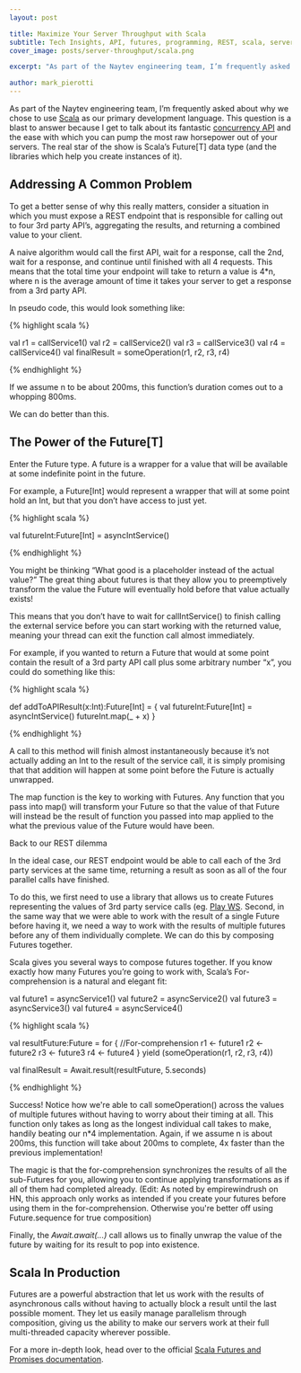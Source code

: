 ```yaml
---
layout: post

title: Maximize Your Server Throughput with Scala
subtitle: Tech Insights, API, futures, programming, REST, scala, servers, throughput
cover_image: posts/server-throughput/scala.png

excerpt: "As part of the Naytev engineering team, I’m frequently asked about why we chose to use Scala as our primary development language."

author: mark_pierotti
---
```


As part of the Naytev engineering team, I’m frequently asked about why we chose to use [Scala](http://www.scala-lang.org/) as our primary development language.  This question is a blast to answer because I get to talk about its fantastic [concurrency API](http://www.scala-lang.org/api/current/index.html#scala.concurrent.package) and the ease with which you can pump the most raw horsepower out of your servers.  The real star of the show is Scala’s Future[T] data type (and the libraries which help you create instances of it). 

## Addressing A Common Problem

To get a better sense of why this really matters, consider a situation in which you must expose a REST endpoint that is responsible for calling out to four 3rd party API’s, aggregating the results, and returning a combined value to your client.

A naive algorithm would call the first API, wait for a response, call the 2nd, wait for a response, and continue until finished with all 4 requests.  This means that the total time your endpoint will take to return a value is 4\*n, where n is the average amount of time it takes your server to get a response from a 3rd party API.

In pseudo code, this would look something like:

{% highlight scala %}

val r1 = callService1()
val r2 = callService2()
val r3 = callService3()
val r4 = callService4()
val finalResult = someOperation(r1, r2, r3, r4)

{% endhighlight %}

If we assume n to be about 200ms, this function’s duration comes out to a whopping 800ms.

We can do better than this.

## The Power of the Future[T]

Enter the Future type.  A future is a wrapper for a value that will be available at some indefinite point in the future.

For example, a Future[Int] would represent a wrapper that will at some point hold an Int, but that you don’t have access to just yet.

{% highlight scala %}

val futureInt:Future\[Int\] = asyncIntService()

{% endhighlight %}

You might be thinking “What good is a placeholder instead of the actual value?”  The great thing about futures is that they allow you to preemptively transform the value the Future will eventually hold before that value actually exists!

This means that you don’t have to wait for callIntService() to finish calling the external service before you can start working with the returned value, meaning your thread can exit the function call almost immediately.

For example, if you wanted to return a Future that would at some point contain the result of a 3rd party API call plus some arbitrary number “x”, you could do something like this:

{% highlight scala %}

def addToAPIResult(x:Int):Future[Int] = {
  val futureInt:Future[Int] = asyncIntService()
  futureInt.map(_ + x)
}

{% endhighlight %}

A call to this method will finish almost instantaneously because it’s not actually adding an Int to the result of the service call, it is simply promising that that addition will happen at some point before the Future is actually unwrapped.

The map function is the key to working with Futures. Any function that you pass into map() will transform your Future so that the value of that Future will instead be the result of function you passed into map applied to the what the previous value of the Future would have been.

Back to our REST dilemma

In the ideal case, our REST endpoint would be able to call each of the 3rd party services at the same time, returning a result as soon as all of the four parallel calls have finished.

To do this, we first need to use a library that allows us to create Futures representing the values of 3rd party service calls (eg. [Play WS](https://www.playframework.com/documentation/2.2.x/api/scala/index.html#play.api.libs.ws.package). Second, in the same way that we were able to work with the result of a single Future before having it, we need a way to work with the results of multiple futures before any of them individually complete. We can do this by composing Futures together.

Scala gives you several ways to compose futures together. If you know exactly how many Futures you’re going to work with, Scala’s For-comprehension is a natural and elegant fit:

val future1 = asyncService1()
val future2 = asyncService2()
val future3 = asyncService3()
val future4 = asyncService4()

{% highlight scala %}

val resultFuture:Future = for { //For-comprehension
  r1 <- future1
   r2 <- future2
   r3 <- future3
   r4 <- future4
 } yield (someOperation(r1, r2, r3, r4))
 
 val finalResult = Await.result(resultFuture, 5.seconds)

 {% endhighlight %}
 
Success! Notice how we're able to call someOperation() across the values of multiple futures without having to worry about their timing at all. This function only takes as long as the longest individual call takes to make, handily beating our n\*4 implementation. Again, if we assume n is about 200ms, this function will take about 200ms to complete, 4x faster than the previous implementation!

The magic is that the for-comprehension synchronizes the results of all the sub-Futures for you, allowing you to continue applying transformations as if all of them had completed already.
(Edit: As noted by empirewindrush on HN, this approach only works as intended if you create your futures before using them in the for-comprehension. Otherwise you're better off using Future.sequence for true composition)

Finally, the _Await.await(...)_ call allows us to finally unwrap the value of the future by waiting for its result to pop into existence.

## Scala In Production

Futures are a powerful abstraction that let us work with the results of asynchronous calls without having to actually block a result until the last possible moment. They let us easily manage parallelism through composition, giving us the ability to make our servers work at their full multi-threaded capacity wherever possible.

For a more in-depth look, head over to the official [Scala Futures and Promises documentation](http://docs.scala-lang.org/overviews/core/futures.html).